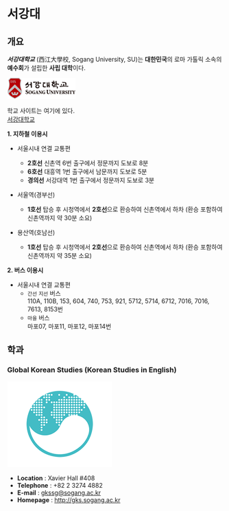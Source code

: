 # 서강대

## 개요
***서강대학교*** (西江大學校, Sogang University, SU)는 **대한민국**의 로마 가톨릭 소속의 **예수회**가 설립한 **사립 대학**이다. 

![서강대학교](images/logo.png)


학교 사이트는 여기에 있다.  
[서강대학교](https://sogang.ac.kr/ko/home)



**1. 지하철 이용시**

- 서울시내 연결 교통편
    - **2호선** 신촌역 6번 출구에서 정문까지 도보로 8분
    - **6호선** 대흥역 1번 출구에서 남문까지 도보로 5분
    - **경의선** 서강대역 1번 출구에서 정문까지 도보로 3분

- 서울역(경부선)
    - **1호선** 탑승 후 시청역에서 **2호선**으로 환승하여 신촌역에서 하차
(환승 포함하여 신촌역까지 약 30분 소요)

- 용산역(호남선)
    - **1호선** 탑승 후 시청역에서 **2호선**으로 환승하여 신촌역에서 하차
(환승 포함하여 신촌역까지 약 35분 소요)

**2. 버스 이용시**

- 서울시내 연결 교통편
    - `간선` `지선` 버스  
    110A, 110B, 153, 604, 740, 753, 921, 5712, 5714, 6712, 7016, 7016, 7613, 8153번
    - `마을` 버스  
    마포07, 마포11, 마포12, 마포14번

## 학과

### Global Korean Studies (Korean Studies in English)

![학과](images\u3_1.png)

- **Location** : Xavier Hall #408  
- **Telephone** : +82 2 3274 4882  
- **E-mail** : <gkssg@sogang.ac.kr>  
- **Homepage** : <http://gks.sogang.ac.kr>

